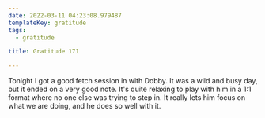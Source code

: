 ```yaml
---
date: 2022-03-11 04:23:08.979487
templateKey: gratitude
tags:
  - gratitude

title: Gratitude 171

---
```


Tonight I got a good fetch session in with Dobby.  It was a wild and
busy day, but it ended on a very good note.  It's quite relaxing to play
with him in a 1:1 format where no one else was trying to step in.  It
really lets him focus on what we are doing, and he does so well with it.

